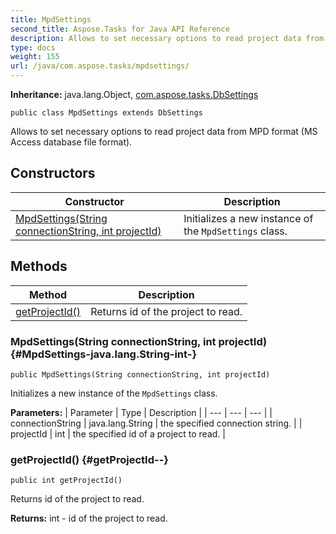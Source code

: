 ```yaml
---
title: MpdSettings
second_title: Aspose.Tasks for Java API Reference
description: Allows to set necessary options to read project data from MPD format MS Access database file format.
type: docs
weight: 155
url: /java/com.aspose.tasks/mpdsettings/
---
```


**Inheritance:**
java.lang.Object, [com.aspose.tasks.DbSettings](../../com.aspose.tasks/dbsettings)
```
public class MpdSettings extends DbSettings
```

Allows to set necessary options to read project data from MPD format (MS Access database file format).
## Constructors

| Constructor | Description |
| --- | --- |
| [MpdSettings(String connectionString, int projectId)](#MpdSettings-java.lang.String-int-) | Initializes a new instance of the `MpdSettings` class. |
## Methods

| Method | Description |
| --- | --- |
| [getProjectId()](#getProjectId--) | Returns id of the project to read. |
### MpdSettings(String connectionString, int projectId) {#MpdSettings-java.lang.String-int-}
```
public MpdSettings(String connectionString, int projectId)
```


Initializes a new instance of the `MpdSettings` class.

**Parameters:**
| Parameter | Type | Description |
| --- | --- | --- |
| connectionString | java.lang.String | the specified connection string. |
| projectId | int | the specified id of a project to read. |

### getProjectId() {#getProjectId--}
```
public int getProjectId()
```


Returns id of the project to read.

**Returns:**
int - id of the project to read.
